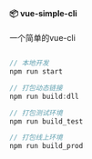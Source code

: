 #### 📦 vue-simple-cli

一个简单的vue-cli

```js

// 本地开发
npm run start

// 打包动态链接
npm run build:dll

// 打包测试环境
npm run build_test

// 打包线上环境
npm run build_prod
```

